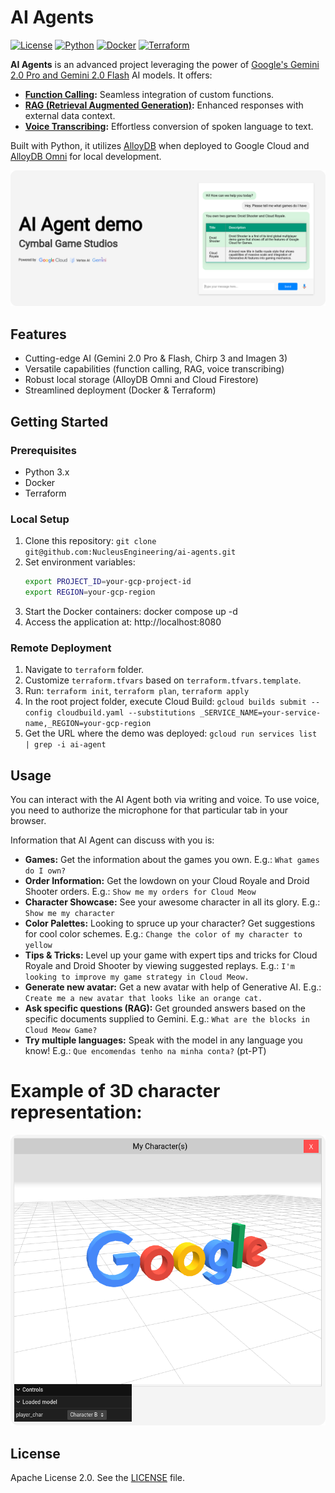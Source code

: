 
# AI Agents

[![License](https://img.shields.io/badge/License-Apache%202.0-blue.svg)](https://opensource.org/licenses/Apache-2.0)
[![Python](https://img.shields.io/badge/python-3.x-blue.svg)](https://www.python.org/)
[![Docker](https://img.shields.io/badge/docker-%230db7ed.svg)](https://www.docker.com/)
[![Terraform](https://img.shields.io/badge/terraform-%235835CC.svg)](https://www.terraform.io/)

**AI Agents** is an advanced project leveraging the power of [Google's Gemini 2.0 Pro and Gemini 2.0 Flash](https://developers.googleblog.com/en/gemini-15-pro-and-15-flash-now-available/) AI models. It offers:

* **[Function Calling](https://ai.google.dev/gemini-api/docs/function-calling):** Seamless integration of custom functions.
* **[RAG (Retrieval Augmented Generation)](https://cloud.google.com/vertex-ai/generative-ai/docs/llamaindex-on-vertexai):** Enhanced responses with external data context.
* **[Voice Transcribing](https://cloud.google.com/vertex-ai/generative-ai/docs/samples/generativeaionvertexai-gemini-audio-transcription):** Effortless conversion of spoken language to text.

Built with Python, it utilizes [AlloyDB](https://cloud.google.com/alloydb) when deployed to Google Cloud and [AlloyDB Omni](https://cloud.google.com/alloydb/omni) for local development.


![AI Agent preview picture](static/images/ai_agent_demo.png "AI Agent preview picture")

## Features

* Cutting-edge AI (Gemini 2.0 Pro & Flash, Chirp 3 and Imagen 3)
* Versatile capabilities (function calling, RAG, voice transcribing)
* Robust local storage (AlloyDB Omni and Cloud Firestore)
* Streamlined deployment (Docker & Terraform)

## Getting Started

### Prerequisites

* Python 3.x
* Docker
* Terraform

### Local Setup

1. Clone this repository: `git clone git@github.com:NucleusEngineering/ai-agents.git`
2. Set environment variables:
   ```bash
   export PROJECT_ID=your-gcp-project-id
   export REGION=your-gcp-region
   ```
3. Start the Docker containers: docker compose up -d
4. Access the application at: http://localhost:8080   

### Remote Deployment

1. Navigate to `terraform` folder.
2. Customize `terraform.tfvars` based on `terraform.tfvars.template`.
3. Run: `terraform init`, `terraform plan`, `terraform apply`
4. In the root project folder, execute Cloud Build: `gcloud builds submit --config cloudbuild.yaml --substitutions _SERVICE_NAME=your-service-name,_REGION=your-gcp-region`
5. Get the URL where the demo was deployed: `gcloud run services list | grep -i ai-agent`

## Usage

You can interact with the AI Agent both via writing and voice. To use voice, you need to authorize the microphone for that particular tab in your browser.

Information that AI Agent can discuss with you is:

* **Games:**  Get the information about the games you own. E.g.: `What games do I own?`
* **Order Information:**  Get the lowdown on your Cloud Royale and Droid Shooter orders. E.g.: `Show me my orders for Cloud Meow`
* **Character Showcase:** See your awesome character in all its glory. E.g.: `Show me my character`
* **Color Palettes:** Looking to spruce up your character? Get suggestions for cool color schemes. E.g.: `Change the color of my character to yellow`
* **Tips & Tricks:**  Level up your game with expert tips and tricks for Cloud Royale and Droid Shooter by viewing suggested replays. E.g.: `I'm looking to improve my game strategy in Cloud Meow.`
* **Generate new avatar:**  Get a new avatar with help of Generative AI. E.g.: `Create me a new avatar that looks like an orange cat.`
* **Ask specific questions (RAG):**  Get grounded answers based on the specific documents supplied to Gemini. E.g.: `What are the blocks in Cloud Meow Game?`
* **Try multiple languages:**  Speak with the model in any language you know! E.g.: `Que encomendas tenho na minha conta?` (pt-PT)

# Example of 3D character representation:
![3D Character](static/images/3d_character_demo.png "3D Character preview")

## License

Apache License 2.0. See the [LICENSE](LICENSE) file.
